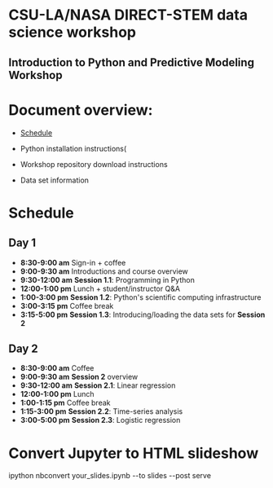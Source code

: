 # CSU-LA/NASA DIRECT-STEM data science workshop
## Introduction to Python and Predictive Modeling Workshop


# Document overview:

- [Schedule](#Schedule)

- Python installation instructions(

- Workshop repository download instructions

- Data set information






# Schedule

## Day 1

- **8:30-9:00 am** Sign-in + coffee
- **9:00-9:30 am** Introductions and course overview
- **9:30-12:00 am** __Session 1.1__: Programming in Python
- **12:00-1:00 pm** Lunch + student/instructor Q&A
- **1:00-3:00 pm** __Session 1.2__: Python's scientific computing infrastructure
- **3:00-3:15 pm** Coffee break
- **3:15-5:00 pm** __Session 1.3__: Introducing/loading the data sets for __Session 2__

## Day 2
- **8:30-9:00 am** Coffee
- **9:00-9:30 am** __Session 2__ overview
- **9:30-12:00 am** __Session 2.1__: Linear regression
- **12:00-1:00 pm** Lunch
- **1:00-1:15 pm** Coffee break
- **1:15-3:00 pm** __Session 2.2__: Time-series analysis
- **3:00-5:00 pm** __Session 2.3__: Logistic regression


# Convert Jupyter to HTML slideshow
ipython nbconvert your_slides.ipynb --to slides --post serve
